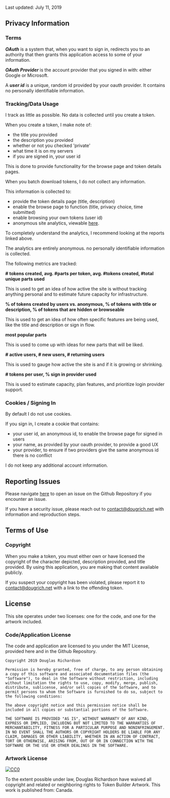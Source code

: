 Last updated: July 11, 2019

## Privacy Information

### Terms

___OAuth___ is a system that, when you want to sign in, redirects you to an authority that then grants this application access to some of your information.

___OAuth Provider___ is the account provider that you signed in with: either Google or Microsoft.

A ___user id___ is a unique, random id provided by your oauth provider. It contains no personally identifiable information.

### Tracking/Data Usage
I track as little as possible. No data is collected until you create a token.

When you create a token, I make note of:
- the title you provided
- the description you provided
- whether or not you checked 'private'
- what time it is on my servers
- if you are signed in, your user id

This is done to provide functionality for the browse page and token details pages.

When you batch download tokens, I do not collect any information.

This information is collected to:
- provide the token details page (title, description)
- enable the browse page to function (title, privacy choice, time submitted)
- enable browsing your own tokens (user id)
- anonymous site analytics, viewable [here](https://github.com/dougrich/tokenerator/tree/master/reports).

To completely understand the analytics, I recommend looking at the reports linked above.

The analytics are entirely anonymous. no personally identifiable information is collected.

The following metrics are tracked:

__# tokens created, avg. #parts per token, avg. #tokens created, #total unique parts used__

This is used to get an idea of how active the site is without tracking anything personal and to estimate future capacity for infrastructure.

__% of tokens created by users vs. anonymous, % of tokens with title or description, % of tokens that are hidden or browseable__

This is used to get an idea of how often specific features are being used, like the title and description or sign in flow.

__most popular parts__

This is used to come up with ideas for new parts that will be liked.

__# active users, # new users, # returning users__

This is used to gauge how active the site is and if it is growing or shrinking.

__# tokens per user, % sign in provider used__

This is used to estimate capacity, plan features, and prioritize login provider support.

### Cookies / Signing In

By default I do not use cookies.

If you sign in, I create a cookie that contains:
- your user id, an anonymous id, to enable the browse page for signed in users
- your name, as provided by your oauth provider, to provide a good UX
- your provider, to ensure if two providers give the same anonymous id there is no conflict

I do not keep any additional account information.

## Reporting Issues

Please navigate [here](https://github.com/dougrich/tokenerator/issues/new) to open an issue on the Github Repository if you encounter an issue.

If you have a security issue, please reach out to [contact@dougrich.net](mailto:contact@dougrich.net) with information and reproduction steps.

## Terms of Use

### Copyright

When you make a token, you must either own or have licensed the copyright of the character depicted, description provided, and title provided. By using this application, you are making that content available publicly.

If you suspect your copyright has been violated, please report it to [contact@dougrich.net](mailto:contact@dougrich.net) with a link to the offending token.

## License

This site operates under two licenses: one for the code, and one for the artwork included.

### Code/Application License

The code and application are licensed to you under the MIT License, provided here and in the Github Repository.

```
Copyright 2019 Douglas Richardson

Permission is hereby granted, free of charge, to any person obtaining a copy of this software and associated documentation files (the "Software"), to deal in the Software without restriction, including without limitation the rights to use, copy, modify, merge, publish, distribute, sublicense, and/or sell copies of the Software, and to permit persons to whom the Software is furnished to do so, subject to the following conditions:

The above copyright notice and this permission notice shall be included in all copies or substantial portions of the Software.

THE SOFTWARE IS PROVIDED "AS IS", WITHOUT WARRANTY OF ANY KIND, EXPRESS OR IMPLIED, INCLUDING BUT NOT LIMITED TO THE WARRANTIES OF MERCHANTABILITY, FITNESS FOR A PARTICULAR PURPOSE AND NONINFRINGEMENT. IN NO EVENT SHALL THE AUTHORS OR COPYRIGHT HOLDERS BE LIABLE FOR ANY CLAIM, DAMAGES OR OTHER LIABILITY, WHETHER IN AN ACTION OF CONTRACT, TORT OR OTHERWISE, ARISING FROM, OUT OF OR IN CONNECTION WITH THE SOFTWARE OR THE USE OR OTHER DEALINGS IN THE SOFTWARE.
```

### Artwork License

[![CC0](https://i.creativecommons.org/p/zero/1.0/88x31.png)](https://creativecommons.org/publicdomain/zero/1.0/)

To the extent possible under law, Douglas Richardson have waived all copyright and related or neighboring rights to Token Builder Artwork. This work is published from: Canada.